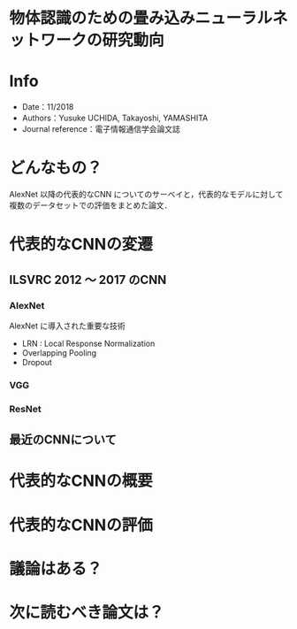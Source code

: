 # 物体認識のための畳み込みニューラルネットワークの研究動向

# Info

- Date：11/2018
- Authors：Yusuke UCHIDA, Takayoshi, YAMASHITA
- Journal reference：電子情報通信学会論文誌

# どんなもの？

AlexNet 以降の代表的なCNN についてのサーベイと，代表的なモデルに対して複数のデータセットでの評価をまとめた論文．

# 代表的なCNNの変遷

## ILSVRC 2012 〜 2017 のCNN

### AlexNet
AlexNet に導入された重要な技術
- LRN : Local Response Normalization
- Overlapping Pooling
- Dropout

### VGG

### ResNet


## 最近のCNNについて



# 代表的なCNNの概要



# 代表的なCNNの評価



# 議論はある？



# 次に読むべき論文は？





